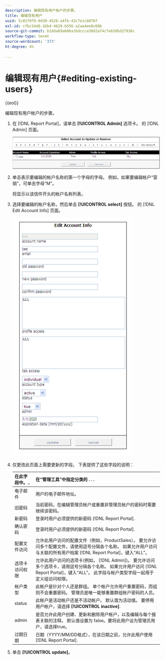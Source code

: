 ```yaml
---
description: 编辑现有用户帐户的步骤。
title: 编辑现有用户
uuid: 5c01f0f9-0d30-4526-a4fb-43c7e1cb076f
exl-id: cfbc54d8-16b4-4629-b556-a2aa4ee0c606
source-git-commit: b1dda69a606a16dccca30d2a74c7e63dbd27936c
workflow-type: tm+mt
source-wordcount: '373'
ht-degree: 4%

---
```


# 编辑现有用户{#editing-existing-users}

{{eol}}

编辑现有用户帐户的步骤。

1. 在 [!DNL Report Portal]，请单击 **[!UICONTROL Admin]** 选项卡。 的 [!DNL Admin] 页面。

   ![](assets/report_admintag2.png)

1. 单击表示要编辑的帐户名称的第一个字母的字母。 例如，如果要编辑帐户“营销”，可单击字母“M”。

   将显示以该信件开头的帐户名称列表。

1. 选择要编辑的帐户名称，然后单击 **[!UICONTROL select]** 按钮。 的 [!DNL Edit Account Info] 页面。

   ![步骤信息](assets/rptPort_scrn_AdminTab_editUser.png)

1. 仅更改此页面上需要更新的字段。 下表提供了这些字段的说明：

   | 在此字段中。.. | 在“管理工具”中指定分类的 . . . |
   |---|---|
   | 电子邮件 | 用户的电子邮件地址。 |
   | 旧密码 | 当前密码，在编辑管理员帐户或重置非管理员帐户的密码时需要继续该密码。 |
   | 新密码 | 登录时用户必须提供的新密码 [!DNL Report Portal]. |
   | 确认密码 | 登录时用户必须提供的新密码 [!DNL Report Portal]. |
   | 配置文件访问 | 允许此用户访问的配置文件（例如，ProductSales）。 要允许访问多个配置文件，请使用逗号分隔各个名称。 如果允许用户访问与关联的所有用户档案 [!DNL Report Portal]，键入“ALL”。 |
   | 选项卡访问权限 | 允许此用户访问的选项卡(例如， [!DNL Admin])。 要允许访问多个选项卡，请用逗号分隔各个名称。 如果允许用户访问 [!DNL Report Portal]，键入“ALL”。 此字段与帐户类型字段一起用于定义组访问权限。 |
   | 帐户类型 | 此帐户是针对个人还是群组。 单个帐户允许用户重置密码，而组则不会重置密码。 管理员是唯一能够重置群组帐户密码的人员。 |
   | status | 此帐户是活动帐户还是不活动帐户。 默认值为活动值。 要停用用户帐户，请选择 **[!UICONTROL inactive]**. |
   | admin | 是否允许此用户创建、更新和删除用户帐户，以及编辑与每个报表关联的注释。 默认值设置为 false。要将此用户设为管理员用户，请选择true。 |
   | 过期日期 | 日期（YYYY/MM/DD格式），在该日期之前，允许此用户使用 [!DNL Report Portal]. |

1. 单击 **[!UICONTROL update]**。
